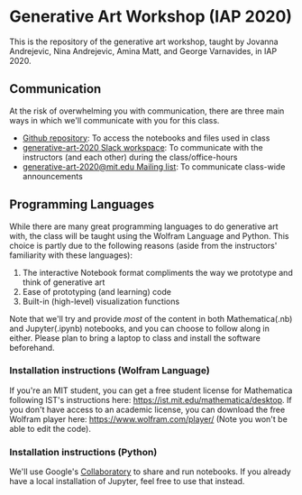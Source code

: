 # Generative Art Workshop (IAP 2020)

This is the repository of the generative art workshop, taught by Jovanna Andrejevic, Nina Andrejevic, Amina Matt, and George Varnavides, in IAP 2020.

## Communication
At the risk of overwhelming you with communication, there are three main ways in which we'll communicate with you for this class.
* [Github repository](https://github.com/gvarnavi/generative-art-iap): To access the notebooks and files used in class
* [generative-art-2020 Slack workspace](https://join.slack.com/t/generative-art-2020/shared_invite/enQtOTA0ODUzNzg4OTk4LWQwODgwYjQ4MzlhNjRlOTk0YjU1NzllYjk1MTZhNzk1N2JkOWI1MzM1ODZmMDkxMzM1YzQwM2JkMTZjYTE5NzE): To communicate with the instructors (and each other) during the class/office-hours
* [generative-art-2020@mit.edu Mailing list](https://groups.mit.edu/webmoira/list/generative-art-2020): To communicate class-wide announcements

## Programming Languages
While there are many great programming languages to do generative art with, the class will be taught using the Wolfram Language and Python. This choice is partly due to the following reasons (aside from the instructors' familiarity with these languages):
1. The interactive Notebook format compliments the way we prototype and think of generative art
2. Ease of prototyping (and learning) code
3. Built-in (high-level) visualization functions

Note that we'll try and provide *most* of the content in both Mathematica(.nb) and Jupyter(.ipynb) notebooks, and you can choose to follow along in either. Please plan to bring a laptop to class and install the software beforehand.

### Installation instructions (Wolfram Language)
If you're an MIT student, you can get a free student license for Mathematica following IST's instructions here: https://ist.mit.edu/mathematica/desktop.
If you don't have access to an academic license, you can download the free Wolfram player here: https://www.wolfram.com/player/ (Note you won't be able to edit the code).

### Installation instructions (Python)
We'll use Google's [Collaboratory](https://colab.research.google.com/notebooks/welcome.ipynb) to share and run notebooks.
If you already have a local installation of Jupyter, feel free to use that instead.
